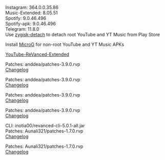 Instagram: 364.0.0.35.86  
Music-Extended: 8.05.51  
Spotify: 9.0.46.496  
Spotify-apk: 9.0.46.496  
Telegram: 11.8.0  
Use [zygisk-detach](https://github.com/j-hc/zygisk-detach) to detach root YouTube and YT Music from Play Store  

Install [MicroG](https://github.com/WSTxda/MicroG-RE/releases) for non-root YouTube and YT Music APKs  

[YouTube-ReVanced-Extended](https://github.com/saqie1393/Anddea-YT)
  
Patches: anddea/patches-3.9.0.rvp  
[Changelog](https://github.com/anddea/revanced-patches/releases/tag/v3.9.0)

Patches: anddea/patches-3.9.0.rvp  
[Changelog](https://github.com/anddea/revanced-patches/releases/tag/v3.9.0)

Patches: anddea/patches-3.9.0.rvp  
[Changelog](https://github.com/anddea/revanced-patches/releases/tag/v3.9.0)

Patches: anddea/patches-3.9.0.rvp  
[Changelog](https://github.com/anddea/revanced-patches/releases/tag/v3.9.0)

CLI: inotia00/revanced-cli-5.0.1-all.jar  
Patches: Aunali321/patches-1.7.0.rvp  
[Changelog](https://github.com/Aunali321/ReVancedExperiments/releases/tag/v1.7.0)

Patches: Aunali321/patches-1.7.0.rvp  
[Changelog](https://github.com/Aunali321/ReVancedExperiments/releases/tag/v1.7.0)  
